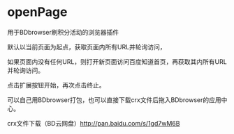 # openPage
用于BDbrowser刷积分活动的浏览器插件


默认以当前页面为起点，获取页面内所有URL并轮询访问，

如果页面内没有任何URL，则打开新页面访问百度知道首页，再获取其内所有URL并轮询访问。


点击扩展按钮开始，再次点击终止。


可以自己用BDbrowser打包，也可以直接下载crx文件后拖入BDbrowser的应用中心。

crx文件下载（BD云网盘）http://pan.baidu.com/s/1gd7wM6B
